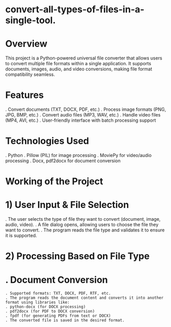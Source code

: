 # convert-all-types-of-files-in-a-single-tool.
# Overview
This project is a Python-powered universal file converter that allows users to convert multiple file formats within a single application. It supports documents, images, audio, and video conversions, making file format compatibility seamless.

#  Features
. Convert documents (TXT, DOCX, PDF, etc.)
. Process image formats (PNG, JPG, BMP, etc.)
. Convert audio files (MP3, WAV, etc.)
. Handle video files (MP4, AVI, etc.)
. User-friendly interface with batch processing support

# Technologies Used
. Python
. Pillow (PIL) for image processing
. MoviePy for video/audio processing
. Docx, pdf2docx for document conversion

# Working of the Project
# 1) User Input & File Selection
   . The user selects the type of file they want to convert (document, image, audio, video).
   . A file dialog opens, allowing users to choose the file they want to convert.
   . The program reads the file type and validates it to ensure it is supported.

# 2) Processing Based on File Type
 #  . Document Conversion
    . Supported formats: TXT, DOCX, PDF, RTF, etc.
    . The program reads the document content and converts it into another format using libraries like:
    . python-docx (for DOCX processing)
    . pdf2docx (for PDF to DOCX conversion)
    . fpdf (for generating PDFs from text or DOCX)
    . The converted file is saved in the desired format.
